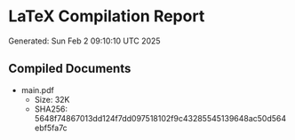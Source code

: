 # LaTeX Compilation Report
Generated: Sun Feb  2 09:10:10 UTC 2025
## Compiled Documents
- main.pdf
  - Size: 32K
  - SHA256: 5648f74867013dd124f7dd097518102f9c43285545139648ac50d564ebf5fa7c
